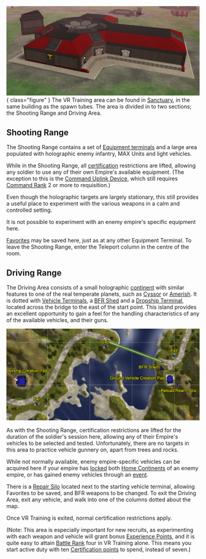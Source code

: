 ![in [Sanctuary](../locations/Sanctuary.md)](../images/VR_bldg.jpg){
class="figure" } The VR Training area can be found in
[Sanctuary](../locations/Sanctuary.md), in the same building as the spawn tubes.
The area is divided in to two sections; the Shooting Range and Driving Area.

## Shooting Range

The Shooting Range contains a set of
[Equipment terminals](../items/Equipment_Terminal.md) and a large area populated
with holographic enemy infantry, MAX Units and light vehicles.

While in the Shooting Range, all
[certification](../certifications/Certification.md) restrictions are lifted,
allowing any soldier to use any of their own Empire's available equipment. (The
exception to this is the
[Command Uplink Device](../weapons/Command_Uplink_Device.md), which still
requires [Command Rank](../terminology/Command_Rank.md) 2 or more to
requisition.)

Even though the holographic targets are largely stationary, this still provides
a useful place to experiment with the various weapons in a calm and controlled
setting.

It is not possible to experiment with an enemy empire's specific equipment here.

[Favorites](../etc/Favorites.md) may be saved here, just as at any other
Equipment Terminal. To leave the Shooting Range, enter the Teleport column in
the centre of the room.

## Driving Range

The Driving Area consists of a small holographic
[continent](../locations/Continent.md) with similar features to one of the real
temperate planets, such as [Cyssor](Cyssor.md) or [Amerish](Amerish.md). It is
dotted with [Vehicle Terminals](../locations/Vehicle_Terminal.md), a
[BFR Shed](../items/BFR_Shed.md) and a
[Dropship Terminal](Dropship_Terminal.md), located across the bridge to the east
of the start point. This island provides an excellent opportunity to gain a feel
for the handling characteristics of any of the available vehicles, and their
guns.

![](../images/VR_vehs_map.jpg "VR_vehs_map.jpg")

As with the Shooting Range, certification restrictions are lifted for the
duration of the soldier's session here, allowing any of their Empire's vehicles
to be selected and tested. Unfortunately, there are no targets in this area to
practice vehicle gunnery on, apart from trees and rocks.

While not normally available, enemy empire-specific vehicles can be acquired
here if your empire has [locked](../etc/Continental_lock.md) both
[Home Continents](Home_Continent.md) of an enemy empire, or has gained enemy
vehicles through an [event](../etc/Events.md).

There is a [Repair Silo](../items/Repair_Rearm_Silo.md) located next to the
starting vehicle terminal, allowing Favorites to be saved, and BFR weapons to be
changed. To exit the Driving Area, exit any vehicle, and walk into one of the
columns dotted about the map.

Once VR Training is exited, normal certification restrictions apply.

(Note: This area is especially important for new recruits, as experimenting with
each weapon and vehicle will grant bonus
[Experience Points](../terminology/Experience_Points.md), and it is quite easy
to attain [Battle Rank](../terminology/Battle_Rank.md) four in VR Training
alone. This means you start active duty with ten
[Certification points](../certifications/Certification_points.md) to spend,
instead of seven.)
